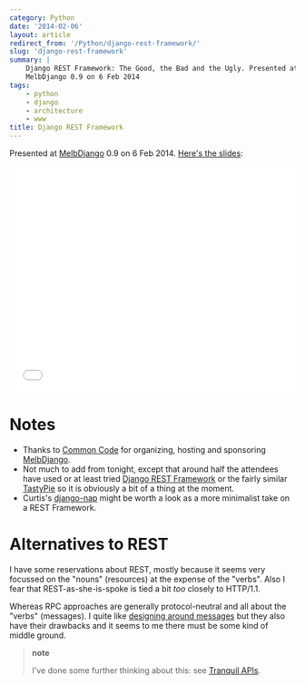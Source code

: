 ```yaml
---
category: Python
date: '2014-02-06'
layout: article
redirect_from: '/Python/django-rest-framework/'
slug: 'django-rest-framework'
summary: |
    Django REST Framework: The Good, the Bad and the Ugly. Presented at
    MelbDjango 0.9 on 6 Feb 2014
tags:
    - python
    - django
    - architecture
    - www
title: Django REST Framework
---
```


Presented at [MelbDjango](http://melbdjango.com/) 0.9 on 6 Feb 2014.
[Here's the slides](/talk/melbdjango2/):

<iframe src="/talk/melbdjango2/" width="100%" height="400px" frameborder="0"></iframe>

Notes
=====

-   Thanks to [Common Code](http://commoncode.com.au/) for organizing,
    hosting and sponsoring [MelbDjango](http://melbdjango.com/).
-   Not much to add from tonight, except that around half the attendees
    have used or at least tried [Django REST
    Framework](http://django-rest-framework.org/) or the fairly similar
    [TastyPie](http://tastypieapi.org/) so it is obviously a bit of a
    thing at the moment.
-   Curtis's [django-nap](https://github.com/funkybob/django-nap) might
    be worth a look as a more minimalist take on a REST Framework.

Alternatives to REST
====================

I have some reservations about REST, mostly because it seems very
focussed on the "nouns" (resources) at the expense of the "verbs". Also
I fear that REST-as-she-is-spoke is tied a bit *too* closely to
HTTP/1.1.

Whereas RPC approaches are generally protocol-neutral and all about the
"verbs" (messages). I quite like [designing around
messages](../basic-mobile-app-architecture/) but they also have
their drawbacks and it seems to me there must be some kind of middle
ground.

> **note**
>
> I've done some further thinking about this: see [Tranquil APIs](../tranquil-apis/).
